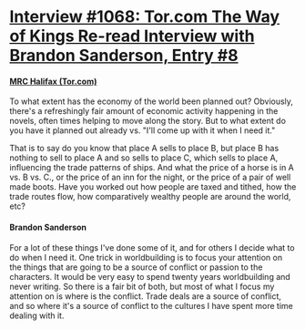 # [Interview #1068: Tor.com The Way of Kings Re-read Interview with Brandon Sanderson, Entry #8](https://www.theoryland.com/intvmain.php?i=1068#8)

#### [MRC Halifax (Tor.com)](http://www.tor.com/blogs/2014/05/the-way-of-kings-reread-epilogue-and-all-that-comes-after#444715)

To what extent has the economy of the world been planned out? Obviously, there's a refreshingly fair amount of economic activity happening in the novels, often times helping to move along the story. But to what extent do you have it planned out already vs. "I'll come up with it when I need it."

That is to say do you know that place A sells to place B, but place B has nothing to sell to place A and so sells to place C, which sells to place A, influencing the trade patterns of ships. And what the price of a horse is in A vs. B vs. C., or the price of an inn for the night, or the price of a pair of well made boots. Have you worked out how people are taxed and tithed, how the trade routes flow, how comparatively wealthy people are around the world, etc?

#### Brandon Sanderson

For a lot of these things I've done some of it, and for others I decide what to do when I need it. One trick in worldbuilding is to focus your attention on the things that are going to be a source of conflict or passion to the characters. It would be very easy to spend twenty years worldbuilding and never writing. So there is a fair bit of both, but most of what I focus my attention on is where is the conflict. Trade deals are a source of conflict, and so where it's a source of conflict to the cultures I have spent more time dealing with it.


